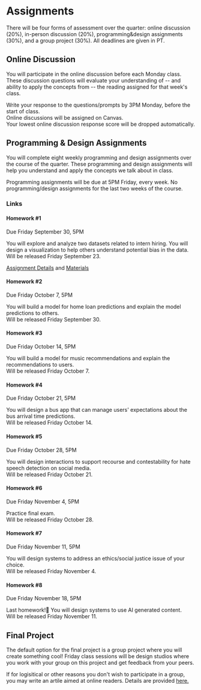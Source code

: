 # Assignments

There will be four forms of assessment over the quarter: online discussion (20%), in-person discussion (20%), programming&design assignments (30%), and a group project (30%). All deadlines are given in PT.

## Online Discussion

You will participate in the online discussion before each Monday class. These discussion questions will evaluate your understanding of -- and ability to apply the concepts from -- the reading assigned for that week's class.  

Write your response to the questions/prompts by 3PM Monday, before the start of class.   
Online discussions will be assigned on Canvas.  
Your lowest online discussion response score will be dropped automatically.  

## Programming & Design Assignments

You will complete eight weekly programming and design assignments over the course of the quarter. These programming and design assignments will help you understand and apply the concepts we talk about in class.  

Programming assignments will be due at 5PM Friday, every week. No programming/design assignments for the last two weeks of the course.  

### Links

#### Homework #1
Due Friday September 30, 5PM  

You will explore and analyze two datasets related to intern hiring. You will design a visualization to help others understand potential bias in the data.   
Will be released Friday September 23.  

 [Assignment Details](https://docs.google.com/document/d/1HdgWqdM1vi-yYM_3OAsbSxvxr5zNfiBmqG0sHxqJViQ/edit?usp=sharing) and [Materials](https://github.com/kristenvaccaro/CSE190-HW1)

#### Homework #2
Due Friday October 7, 5PM  

You will build a model for home loan predictions and explain the model predictions to others.   
Will be released Friday September 30.  

<!--- [Materials](https://github.com/kristenvaccaro/CSE190-HW2)  --->

#### Homework #3
Due Friday October 14, 5PM  

You will build a model for music recommendations and explain the recommendations to users.   
Will be released Friday October 7.  

<!---[Materials](https://github.com/kristenvaccaro/CSE190-HW3)   --->

#### Homework #4
Due Friday October 21, 5PM   

You will design a bus app that can manage users' expectations about the bus arrival time predictions.   
Will be released Friday October 14.  

<!--- [Materials](https://github.com/kristenvaccaro/CSE190-HW4)   --->

#### Homework #5
Due Friday October 28, 5PM   

You will design interactions to support recourse and contestability for hate speech detection on social media.    
Will be released Friday October 21.  

<!--- [Materials](https://github.com/kristenvaccaro/CSE190-HW5) --->  

#### Homework #6
Due Friday November 4, 5PM   

Practice final exam.    
Will be released Friday October 28.  

<!--- [Materials](https://docs.google.com/document/d/1phdd7YJCEp1WPF0FIiCtzLe8SvLphrcEB8gdf7ThM1g/edit?usp=sharing)  --->

#### Homework #7
Due Friday November 11, 5PM   

You will design systems to address an ethics/social justice issue of your choice.    
Will be released Friday November 4.  

<!--- [Materials](https://github.com/kristenvaccaro/CSE190-HW7)   --->

#### Homework #8
Due Friday November 18, 5PM   

Last homework!🎉 You will design systems to use AI generated content.    
Will be released Friday November 11.  

<!--- [Materials](https://github.com/kristenvaccaro/CSE190-HW8)   --->



## Final Project

The default option for the final project is a group project where you will create something cool! Friday class sessions will be design studios where you work with your group on this project and get feedback from your peers.

If for logisitical or other reasons you don't wish to participate in a group, you may write an artile aimed at online readers. Details are provided [here.](https://docs.google.com/document/d/1Z_7OENTdXAKFbXCGRtpud51afzR7ye1q7WLU61AUVsY/edit?usp=sharing)  

